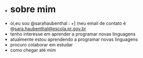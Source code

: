 - # sobre mim
- oi,eu sou @sarahaubenthal
: +] meu email de contato é @sara.haubenthal@escola.pr.gov.br
- tenho interesse em aprender a programar novas linguagens
- atualmente estou aprendendo a programar novas linguagens
- procuro colaborar em estudar 
- como chegar até mim

<!---
sarahaubenthal/sarahaubenthal is a ✨ special ✨ repository because its `README.md` (this file) appears on your GitHub profile.
You can click the Preview link to take a look at your changes.
--->
